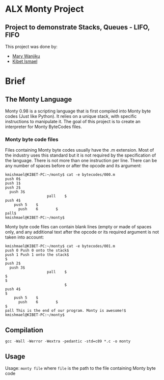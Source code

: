 # ALX Monty Project
## Project to demonstrate Stacks, Queues - LIFO, FIFO

This project was done by:
- [Mary Wanjiku](https://github.com/Mary-Afrika)
- [Kibet Ismael](https://github.com/kmishmael)

# Brief
## The Monty Language
Monty 0.98 is a scripting language that is first compiled into Monty byte codes (Just like Python). It relies on a unique stack, with specific instructions to manipulate it. The goal of this project is to create an interpreter for Monty ByteCodes files.

### Monty byte code files
Files containing Monty byte codes usually have the .m extension. Most of the industry uses this standard but it is not required by the specification of the language. There is not more than one instruction per line. There can be any number of spaces before or after the opcode and its argument:

```shell
kmishmael@KIBET-PC:~/monty$ cat -e bytecodes/000.m
push 0$
push 1$
push 2$
  push 3$
                   pall    $
push 4$
    push 5    $
      push    6        $
pall$
kmishmael@KIBET-PC:~/monty$
```
Monty byte code files can contain blank lines (empty or made of spaces only, and any additional text after the opcode or its required argument is not taken into account:

```shell
kmishmael@KIBET-PC:~/monty$ cat -e bytecodes/001.m
push 0 Push 0 onto the stack$
push 1 Push 1 onto the stack$
$
push 2$
  push 3$
                   pall    $
$
$
                           $
push 4$
$
    push 5    $
      push    6        $
$
pall This is the end of our program. Monty is awesome!$
kmishmael@KIBET-PC:~/monty$
```
## Compilation
```shell
gcc -Wall -Werror -Wextra -pedantic -std=c89 *.c -o monty
```

## Usage
Usage: `monty file`
where `file` is the path to the file containing Monty byte code